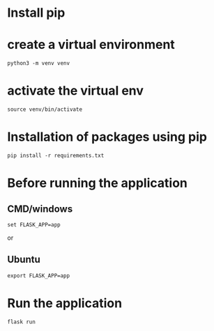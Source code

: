 # Install pip


# create a virtual environment
```
python3 -m venv venv
```
# activate the virtual env
```
source venv/bin/activate
```

# Installation of packages using pip

```
pip install -r requirements.txt
```

# Before running the application
## CMD/windows
```
set FLASK_APP=app
```
or
## Ubuntu
```
export FLASK_APP=app
```
# Run the application
```
flask run
```
